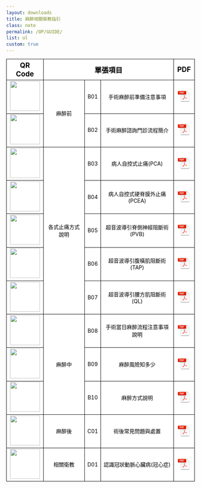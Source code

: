 ```yaml
---
layout: downloads
title: 麻醉相關衛教指引
class: note
permalink: /OP/GUIDE/
list: ul
custom: true
---
```


<style>
	table th, table td {
		background-color: white;
		border: 1px solid black;
		color: black;
		text-align: center;
	}
	table tr th {
		font-weight: bold;
		font-size: 14pt;
		height: 35px;
	}
</style>

<table width="100%">
	<tr>
		<th>QR Code</th>
		<th colspan="3">單張項目</th>
		<th>PDF</th>
	</tr>
	<tr>
		<td><img style="width: 80px; height: 80px;" src="https://goo.gl/RAlDZX.qr" /></td>
		<td rowspan="2">麻醉前</td>
		<td>B01</td>
		<td>手術麻醉前準備注意事項</td>
		<td><a href="https://goo.gl/RAlDZX"><img src="/img/Adobe_PDF_file_icon_32x32.png" /></a></td>
	</tr>
	<tr>
		<td><img style="width: 80px; height: 80px;" src="https://goo.gl/UDpTdB.qr" /></td>
		<td>B02</td>
		<td>手術麻醉諮詢門診流程簡介</td>
		<td><a href="https://goo.gl/UDpTdB"><img src="/img/Adobe_PDF_file_icon_32x32.png" /></a></td>
	</tr>
	<tr>
		<td><img style="width: 80px; height: 80px;" src="https://goo.gl/TO7RgO.qr" /></td>
		<td rowspan="5">各式止痛方式說明</td>
		<td>B03</td>
		<td>病人自控式止痛(PCA)</td>
		<td><a href="https://goo.gl/TO7RgO"><img src="/img/Adobe_PDF_file_icon_32x32.png" /></a></td>
	</tr>
	<tr>
		<td><img style="width: 80px; height: 80px;" src="https://goo.gl/bcMhsy.qr" /></td>
		<td>B04</td>
		<td>病人自控式硬脊膜外止痛(PCEA)</td>
		<td><a href="https://goo.gl/bcMhsy"><img src="/img/Adobe_PDF_file_icon_32x32.png" /></a></td>
	</tr>
	<tr>
		<td><img style="width: 80px; height: 80px;" src="https://goo.gl/oT8BWH.qr" /></td>
		<td>B05</td>
		<td>超音波導引脊側神經阻斷術(PVB)</td>
		<td><a href="https://goo.gl/oT8BWH"><img src="/img/Adobe_PDF_file_icon_32x32.png" /></a></td>
	</tr>
	<tr>
		<td><img style="width: 80px; height: 80px;" src="https://goo.gl/LFCmcD.qr" /></td>
		<td>B06</td>
		<td>超音波導引腹橫肌阻斷術(TAP)</td>
		<td><a href="https://goo.gl/LFCmcD"><img src="/img/Adobe_PDF_file_icon_32x32.png" /></a></td>
	</tr>
	<tr>
		<td><img style="width: 80px; height: 80px;" src="https://goo.gl/lMa781.qr" /></td>
		<td>B07</td>
		<td>超音波導引腰方肌阻斷術(QL)</td>
		<td><a href="https://goo.gl/lMa781"><img src="/img/Adobe_PDF_file_icon_32x32.png" /></a></td>
	</tr>
	<tr>
		<td><img style="width: 80px; height: 80px;" src="https://goo.gl/mpA7KR.qr" /></td>
		<td rowspan="3">麻醉中</td>
		<td>B08</td>
		<td>手術當日麻醉流程注意事項說明</td>
		<td><a href="https://goo.gl/mpA7KR"><img src="/img/Adobe_PDF_file_icon_32x32.png" /></a></td>
	</tr>
	<tr>
		<td><img style="width: 80px; height: 80px;" src="https://goo.gl/ZOtpWi.qr" /></td>
		<td>B09</td>
		<td>麻醉風險知多少</td>
		<td><a href="https://goo.gl/ZOtpWi"><img src="/img/Adobe_PDF_file_icon_32x32.png" /></a></td>
	</tr>
	<tr>
		<td><img style="width: 80px; height: 80px;" src="https://goo.gl/69f7sK.qr" /></td>
		<td>B10</td>
		<td>麻醉方式說明</td>
		<td><a href="https://goo.gl/69f7sK"><img src="/img/Adobe_PDF_file_icon_32x32.png" /></a></td>
	</tr>
	<tr>
		<td><img style="width: 80px; height: 80px;" src="https://goo.gl/EEb5Gb.qr" /></td>
		<td>麻醉後</td>
		<td>C01</td>
		<td>術後常見問題與處置</td>
		<td><a href="https://goo.gl/EEb5Gb"><img src="/img/Adobe_PDF_file_icon_32x32.png" /></a></td>
	</tr>
	<tr>
		<td><img style="width: 80px; height: 80px;" src="https://goo.gl/ZpvbYT.qr" /></td>
		<td>相關衛教</td>
		<td>D01</td>
		<td>認識冠狀動脈心臟病(冠心症)</td>
		<td><a href="https://goo.gl/ZpvbYT"><img src="/img/Adobe_PDF_file_icon_32x32.png" /></a></td>
	</tr>
</table>

